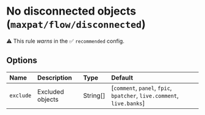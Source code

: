 # No disconnected objects (`maxpat/flow/disconnected`)

⚠️ This rule _warns_ in the ✅ `recommended` config.

<!-- end auto-generated rule header -->

## Options

<!-- begin auto-generated rule options list -->

| Name      | Description      | Type     | Default                                                                |
| :-------- | :--------------- | :------- | :--------------------------------------------------------------------- |
| `exclude` | Excluded objects | String[] | [`comment`, `panel`, `fpic`, `bpatcher`, `live.comment`, `live.banks`] |

<!-- end auto-generated rule options list -->
